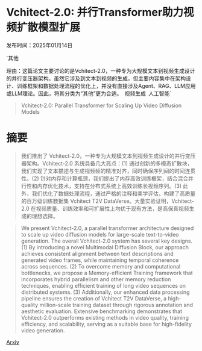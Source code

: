 # Vchitect-2.0: 并行Transformer助力视频扩散模型扩展

发布时间：2025年01月14日

`其他

理由：这篇论文主要讨论的是Vchitect-2.0，一种专为大规模文本到视频生成设计的并行变压器架构。虽然它涉及到文本到视频的生成，但主要内容集中在架构设计、训练框架和数据处理流程的优化上，并没有直接涉及Agent、RAG、LLM应用或LLM理论。因此，将其分类为“其他”更为合适。` `视频生成` `人工智能`

> Vchitect-2.0: Parallel Transformer for Scaling Up Video Diffusion Models

# 摘要

> 我们推出了 Vchitect-2.0，一种专为大规模文本到视频生成设计的并行变压器架构。Vchitect-2.0 系统具备几大亮点：(1) 通过创新的多模态扩散块，我们实现了文本描述与生成视频帧的精准对齐，同时确保序列间的时间连贯性。(2) 针对内存和计算瓶颈，我们提出了内存高效训练框架，结合混合并行性和内存优化技术，支持在分布式系统上高效训练长视频序列。(3) 此外，我们优化了数据处理流程，通过严格的注释和美学评估，构建了高质量的百万级训练数据集 Vchitect T2V DataVerse。大量实验证明，Vchitect-2.0 在视频质量、训练效率和可扩展性上均优于现有方法，是高保真视频生成的理想选择。

> We present Vchitect-2.0, a parallel transformer architecture designed to scale up video diffusion models for large-scale text-to-video generation. The overall Vchitect-2.0 system has several key designs. (1) By introducing a novel Multimodal Diffusion Block, our approach achieves consistent alignment between text descriptions and generated video frames, while maintaining temporal coherence across sequences. (2) To overcome memory and computational bottlenecks, we propose a Memory-efficient Training framework that incorporates hybrid parallelism and other memory reduction techniques, enabling efficient training of long video sequences on distributed systems. (3) Additionally, our enhanced data processing pipeline ensures the creation of Vchitect T2V DataVerse, a high-quality million-scale training dataset through rigorous annotation and aesthetic evaluation. Extensive benchmarking demonstrates that Vchitect-2.0 outperforms existing methods in video quality, training efficiency, and scalability, serving as a suitable base for high-fidelity video generation.

[Arxiv](https://arxiv.org/abs/2501.08453)
